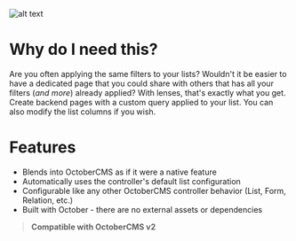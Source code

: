 ![alt text](https://octobercms.com/storage/app/uploads/public/60f/2e2/e01/60f2e2e01b4b3812150615.png)

# Why do I need this?
Are you often applying the same filters to your lists? Wouldn't it be easier to have a dedicated page that you could share with others that has all your filters (*and more*) already applied? With lenses, that's exactly what you get. Create backend pages with a custom query applied to your list. You can also modify the list columns if you wish.

# Features
- Blends into OctoberCMS as if it were a native feature
- Automatically uses the controller's default list configuration
- Configurable like any other OctoberCMS controller behavior (List, Form, Relation, etc.)
- Built with October - there are no external assets or dependencies

> **Compatible with OctoberCMS v2**
